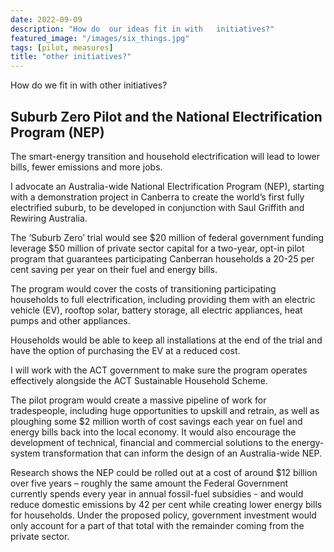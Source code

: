```yaml
---
date: 2022-09-09 
description: "How do  our ideas fit in with   initiatives?"
featured_image: "/images/six_things.jpg"
tags: [pilot, measures]
title: "other initiatives?"
---
```


 How do  we fit in with  other initiatives? 

## Suburb Zero Pilot and the National Electrification Program (NEP)

The smart-energy transition and household electrification will lead to lower bills, fewer emissions and more jobs.

I advocate an Australia-wide National Electrification Program (NEP), starting with a demonstration project in Canberra to create the world’s first fully electrified suburb, to be developed in conjunction with Saul Griffith and Rewiring Australia.

The ‘Suburb Zero’ trial would see $20 million of federal government funding leverage $50 million of private sector capital for a two-year, opt-in pilot program that guarantees participating Canberran households a 20-25 per cent saving per year on their fuel and energy bills.

The program would cover the costs of transitioning participating households to full electrification, including providing them with an electric vehicle (EV), rooftop solar, battery storage, all electric appliances, heat pumps and other appliances.

Households would be able to keep all installations at the end of the trial and have the option of purchasing the EV at a reduced cost.

I will work with the ACT government to make sure the program operates effectively alongside the ACT Sustainable Household Scheme.

The pilot program would create a massive pipeline of work for tradespeople, including huge opportunities to upskill and retrain, as well as ploughing some $2 million worth of cost savings each year on fuel and energy bills back into the local economy. It would also encourage the development of technical, financial and commercial solutions to the energy-system transformation that can inform the design of an Australia-wide NEP.

Research shows the NEP could be rolled out at a cost of around $12 billion over five years – roughly the same amount the Federal Government currently spends every year in annual fossil-fuel subsidies - and would reduce domestic emissions by 42 per cent while creating lower energy bills for households. Under the proposed policy, government investment would only account for a part of that total with the remainder coming from the private sector.

